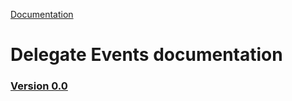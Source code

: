 [Documentation](/docs/documentation.md)

# Delegate Events documentation

### [Version 0.0](0.0/version.md)


